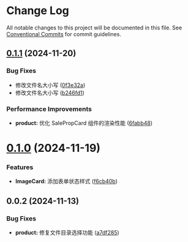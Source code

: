 # Change Log

All notable changes to this project will be documented in this file.
See [Conventional Commits](https://conventionalcommits.org) for commit guidelines.

## [0.1.1](https://github.com/weidyg/web-rc/compare/@web-rc/biz-product@0.1.0...@web-rc/biz-product@0.1.1) (2024-11-20)

### Bug Fixes

- 修改文件名大小写 ([0f3e32a](https://github.com/weidyg/web-rc/commit/0f3e32ace43053ea47d0b779042bfa8b85287a6e))
- 修改文件名大小写 ([b246fd1](https://github.com/weidyg/web-rc/commit/b246fd1c857c231218c4438256ea74fec35343f9))

### Performance Improvements

- **product:** 优化 SalePropCard 组件的渲染性能 ([6fabb48](https://github.com/weidyg/web-rc/commit/6fabb4860e78b400a66f71b33e95a3c62202c7b1))

# [0.1.0](https://github.com/weidyg/web-rc/compare/@web-rc/biz-product@0.0.2...@web-rc/biz-product@0.1.0) (2024-11-19)

### Features

- **ImageCard:** 添加表单状态样式 ([f6cb40b](https://github.com/weidyg/web-rc/commit/f6cb40bfcc7d44dc0f28aff3803e6f293c02a7a9))

## 0.0.2 (2024-11-13)

### Bug Fixes

- **product:** 修复文件目录选择功能 ([a7df285](https://github.com/weidyg/web-rc/commit/a7df28535a3647862bcc60ea1c5fdc82a8ab776b))
